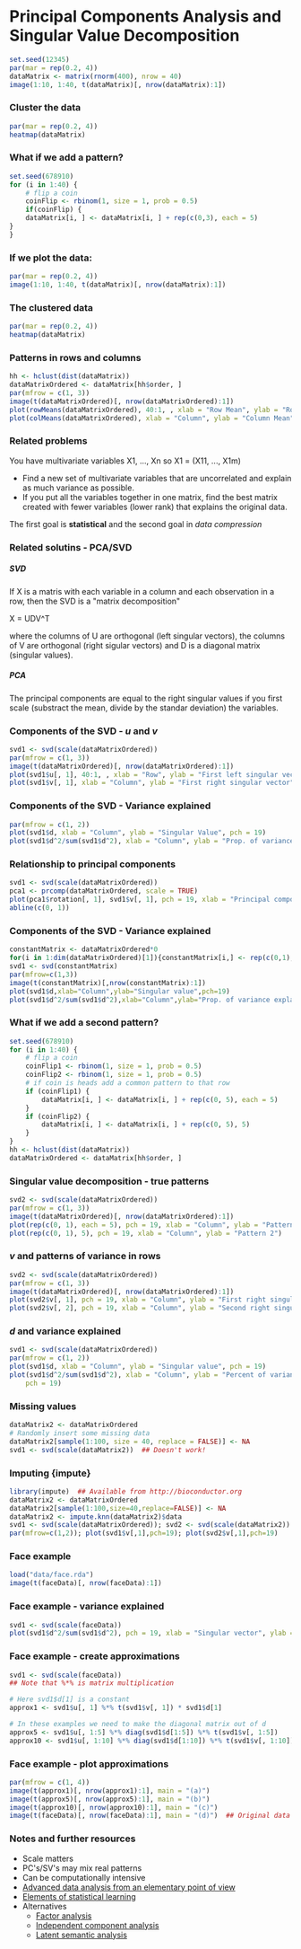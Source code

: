 # Principal Components Analysis and Singular Value Decomposition

```R
set.seed(12345)
par(mar = rep(0.2, 4))
dataMatrix <- matrix(rnorm(400), nrow = 40)
image(1:10, 1:40, t(dataMatrix)[, nrow(dataMatrix):1])
```

### Cluster the data

```R
par(mar = rep(0.2, 4))
heatmap(dataMatrix)
```

### What if we add a pattern?

```R
set.seed(678910)
for (i in 1:40) {
	# flip a coin
	coinFlip <- rbinom(1, size = 1, prob = 0.5)
	if(coinFlip) {
	dataMatrix[i, ] <- dataMatrix[i, ] + rep(c(0,3), each = 5)
}
}
```

### If we plot the data:

```R
par(mar = rep(0.2, 4))
image(1:10, 1:40, t(dataMatrix)[, nrow(dataMatrix):1])
```

### The clustered data

```R
par(mar = rep(0.2, 4))
heatmap(dataMatrix)
```

### Patterns in rows and columns

```R
hh <- hclust(dist(dataMatrix))
dataMatrixOrdered <- dataMatrix[hh$order, ]
par(mfrow = c(1, 3))
image(t(dataMatrixOrdered)[, nrow(dataMatrixOrdered):1])
plot(rowMeans(dataMatrixOrdered), 40:1, , xlab = "Row Mean", ylab = "Row", pch = 19)
plot(colMeans(dataMatrixOrdered), xlab = "Column", ylab = "Column Mean", pch = 19)
```

### Related problems

You have multivariate variables X1, ..., Xn so X1 = (X11, ..., X1m)

* Find a new set of multivariate variables that are uncorrelated and explain as much variance as possible.
* If you put all the variables together in one matrix, find the best matrix created with fewer variables (lower rank) that explains the original data.

The first goal is **statistical** and the second goal in *data compression*

### Related solutins - PCA/SVD

##### SVD

If X is a matris with each variable in a column and each observation in a row, then the SVD is a "matrix decomposition"

X = UDV^T

where the columns of U are orthogonal (left singular vectors), the columns of V are orthogonal (right sigular vectors) and D is a diagonal matrix (singular values).

##### PCA

The principal components are equal to the right singular values if you first scale (substract the mean, divide by the standar deviation) the variables.


### Components of the SVD - *u* and *v*

```R
svd1 <- svd(scale(dataMatrixOrdered))
par(mfrow = c(1, 3))
image(t(dataMatrixOrdered)[, nrow(dataMatrixOrdered):1])
plot(svd1$u[, 1], 40:1, , xlab = "Row", ylab = "First left singular vector", pch = 19)
plot(svd1$v[, 1], xlab = "Column", ylab = "First right singular vector", pch = 19)
```

### Components of the SVD - Variance explained

```R
par(mfrow = c(1, 2))
plot(svd1$d, xlab = "Column", ylab = "Singular Value", pch = 19)
plot(svd1$d^2/sum(svd1$d^2), xlab = "Column", ylab = "Prop. of variance explained", pch = 19)
```


### Relationship to principal components

```R
svd1 <- svd(scale(dataMatrixOrdered))
pca1 <- prcomp(dataMatrixOrdered, scale = TRUE)
plot(pca1$rotation[, 1], svd1$v[, 1], pch = 19, xlab = "Principal component 1", ylab = "Right singular vector 1")
abline(c(0, 1))
```

### Components of the SVD - Variance explained

```R
constantMatrix <- dataMatrixOrdered*0
for(i in 1:dim(dataMatrixOrdered)[1]){constantMatrix[i,] <- rep(c(0,1),each=5)}
svd1 <- svd(constantMatrix)
par(mfrow=c(1,3))
image(t(constantMatrix)[,nrow(constantMatrix):1])
plot(svd1$d,xlab="Column",ylab="Singular value",pch=19)
plot(svd1$d^2/sum(svd1$d^2),xlab="Column",ylab="Prop. of variance explained",pch=19)
```

### What if we add a second pattern?

```R
set.seed(678910)
for (i in 1:40) {
    # flip a coin
    coinFlip1 <- rbinom(1, size = 1, prob = 0.5)
    coinFlip2 <- rbinom(1, size = 1, prob = 0.5)
    # if coin is heads add a common pattern to that row
    if (coinFlip1) {
        dataMatrix[i, ] <- dataMatrix[i, ] + rep(c(0, 5), each = 5)
    }
    if (coinFlip2) {
        dataMatrix[i, ] <- dataMatrix[i, ] + rep(c(0, 5), 5)
    }
}
hh <- hclust(dist(dataMatrix))
dataMatrixOrdered <- dataMatrix[hh$order, ]
```

### Singular value decomposition - true patterns

```R
svd2 <- svd(scale(dataMatrixOrdered))
par(mfrow = c(1, 3))
image(t(dataMatrixOrdered)[, nrow(dataMatrixOrdered):1])
plot(rep(c(0, 1), each = 5), pch = 19, xlab = "Column", ylab = "Pattern 1")
plot(rep(c(0, 1), 5), pch = 19, xlab = "Column", ylab = "Pattern 2")
```

### *v* and patterns of variance in rows


```R
svd2 <- svd(scale(dataMatrixOrdered))
par(mfrow = c(1, 3))
image(t(dataMatrixOrdered)[, nrow(dataMatrixOrdered):1])
plot(svd2$v[, 1], pch = 19, xlab = "Column", ylab = "First right singular vector")
plot(svd2$v[, 2], pch = 19, xlab = "Column", ylab = "Second right singular vector")
```

### *d* and variance explained

```R
svd1 <- svd(scale(dataMatrixOrdered))
par(mfrow = c(1, 2))
plot(svd1$d, xlab = "Column", ylab = "Singular value", pch = 19)
plot(svd1$d^2/sum(svd1$d^2), xlab = "Column", ylab = "Percent of variance explained", 
    pch = 19)
```

### Missing values

```R
dataMatrix2 <- dataMatrixOrdered
# Randomly insert some missing data
dataMatrix2[sample(1:100, size = 40, replace = FALSE)] <- NA
svd1 <- svd(scale(dataMatrix2))  ## Doesn't work!
```

### Imputing {impute}

```R
library(impute)  ## Available from http://bioconductor.org
dataMatrix2 <- dataMatrixOrdered
dataMatrix2[sample(1:100,size=40,replace=FALSE)] <- NA
dataMatrix2 <- impute.knn(dataMatrix2)$data
svd1 <- svd(scale(dataMatrixOrdered)); svd2 <- svd(scale(dataMatrix2))
par(mfrow=c(1,2)); plot(svd1$v[,1],pch=19); plot(svd2$v[,1],pch=19)
```

### Face example

```R
load("data/face.rda")
image(t(faceData)[, nrow(faceData):1])
```

### Face example - variance explained

```R
svd1 <- svd(scale(faceData))
plot(svd1$d^2/sum(svd1$d^2), pch = 19, xlab = "Singular vector", ylab = "Variance explained")
```

### Face example - create approximations

```R
svd1 <- svd(scale(faceData))
## Note that %*% is matrix multiplication

# Here svd1$d[1] is a constant
approx1 <- svd1$u[, 1] %*% t(svd1$v[, 1]) * svd1$d[1]

# In these examples we need to make the diagonal matrix out of d
approx5 <- svd1$u[, 1:5] %*% diag(svd1$d[1:5]) %*% t(svd1$v[, 1:5])
approx10 <- svd1$u[, 1:10] %*% diag(svd1$d[1:10]) %*% t(svd1$v[, 1:10])
```

### Face example - plot approximations

```R
par(mfrow = c(1, 4))
image(t(approx1)[, nrow(approx1):1], main = "(a)")
image(t(approx5)[, nrow(approx5):1], main = "(b)")
image(t(approx10)[, nrow(approx10):1], main = "(c)")
image(t(faceData)[, nrow(faceData):1], main = "(d)")  ## Original data
```

### Notes and further resources

* Scale matters
* PC's/SV's may mix real patterns
* Can be computationally intensive
* [Advanced data analysis from an elementary point of view](http://www.stat.cmu.edu/~cshalizi/ADAfaEPoV/ADAfaEPoV.pdf)
* [Elements of statistical learning](http://www-stat.stanford.edu/~tibs/ElemStatLearn/)
* Alternatives
	- [Factor analysis](http://en.wikipedia.org/wiki/Factor_analysis)
	- [Independent component analysis](http://en.wikipedia.org/wiki/Independent_component_analysis)
	- [Latent semantic analysis](http://en.wikipedia.org/wiki/Latent_semantic_analysis)
